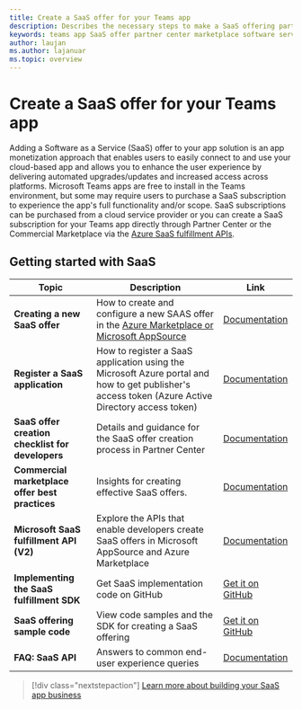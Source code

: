```yaml
---
title: Create a SaaS offer for your Teams app
description: Describes the necessary steps to make a SaaS offering part of a third-party Teams App experience
keywords: teams app SaaS offer partner center marketplace software service
author: laujan
ms.author: lajanuar
ms.topic: overview
---
```

# Create a SaaS offer for your Teams app

Adding a Software as a Service (SaaS) offer to your app solution is an app monetization approach that enables users to easily connect to and use your cloud-based app and allows you to enhance the user experience by delivering automated upgrades/updates and increased access across platforms. Microsoft Teams apps are free to install in the Teams environment, but some may require users to purchase a SaaS subscription to experience the app's full functionality and/or scope. SaaS subscriptions can be purchased from a cloud service provider or you can create a SaaS subscription for your Teams app directly through Partner Center or the Commercial Marketplace via the [Azure SaaS fulfillment APIs](/azure/marketplace/partner-center-portal/pc-saas-fulfillment-apis).

## Getting started with SaaS

| Topic | Description| Link |
|------|-------------|------|
|**Creating a new SaaS offer**|How to create and configure a new SAAS offer in the [Azure Marketplace or Microsoft AppSource](https://azure.microsoft.com/overview/commercial-marketplace/)| [Documentation](/azure/marketplace/partner-center-portal/create-new-saas-offer)|
|**Register a SaaS application** | How to register a SaaS application using the Microsoft Azure portal and how to get publisher's access token (Azure Active Directory access token)| [Documentation](/azure/marketplace/partner-center-portal/pc-saas-registration)|
|**SaaS offer creation checklist for developers**| Details and guidance for the SaaS offer creation process in Partner Center| [Documentation](/azure/marketplace/partner-center-portal/offer-creation-checklist)|
|**Commercial marketplace offer best practices** |Insights for creating effective SaaS offers.|[Documentation](/azure/marketplace/gtm-offer-listing-best-practices)|
|**Microsoft SaaS fulfillment API (V2)** | Explore the APIs that enable developers create SaaS offers in Microsoft AppSource and Azure Marketplace| [Documentation](/azure/marketplace/partner-center-portal/pc-saas-fulfillment-api-v2) |
|**Implementing the SaaS fulfillment SDK**| Get SaaS implementation code on GitHub | [Get it on GitHub](https://github.com/Azure/Microsoft-commercial-marketplace-transactable-SaaS-offer-SDK/blob/master/docs/Installation-Instructions.md) |
|**SaaS offering sample code**| View code samples and the SDK for creating a SaaS offering| [Get it on GitHub](https://github.com/Azure/Microsoft-commercial-marketplace-transactable-SaaS-offer-SDK/blob/master/README.md)|
| **FAQ: SaaS API** | Answers to common end-user experience queries| [Documentation](/azure/marketplace/partner-center-portal/saas-fulfillment-apis-faq) |

> [!div class="nextstepaction"]
> [Learn more about building your SaaS app business](https://azure.microsoft.com/overview/saas-partner-resources/)
